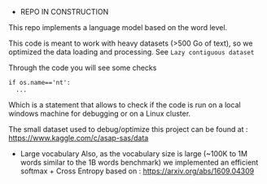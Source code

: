 
* REPO IN CONSTRUCTION

This repo implements a language model based on the word level. 

This code is meant to work with heavy datasets (>500 Go of text), so we optimized the data loading and processing. See `Lazy contiguous dataset`

Through the code you will see some checks 
```
if os.name=='nt': 
  ...
 ```
 Which is a statement that allows to check if the code is run on a local windows machine for debugging or on a Linux cluster.
 
 The small dataset used to debug/optimize this project can be found at : https://www.kaggle.com/c/asap-sas/data
 
 
 

* Large vocabulary
Also, as the vocabulary size is large (~100K to 1M words similar to the 1B words benchmark) we implemented an efficient softmax + Cross Entropy based on : https://arxiv.org/abs/1609.04309


